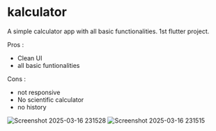 # kalculator

A simple calculator app with all basic functionalities.
1st flutter project.

Pros :
- Clean UI
- all basic funtionalities

Cons :
- not responsive
- No scientific calculator
- no history

  
![Screenshot 2025-03-16 231528](https://github.com/user-attachments/assets/bad21bbe-f682-4a3d-82d0-6e873188ac02)
![Screenshot 2025-03-16 231515](https://github.com/user-attachments/assets/76e9879e-9f35-456e-a151-047d1c9bb84d)

